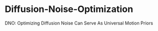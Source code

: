 # Diffusion-Noise-Optimization
DNO: Optimizing Diffusion Noise Can Serve As Universal Motion Priors
